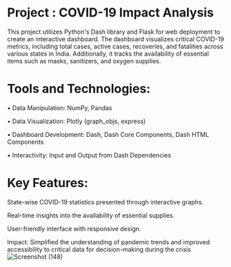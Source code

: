 # Project : COVID-19 Impact Analysis
This project utilizes Python's Dash library and Flask for web deployment to create an interactive dashboard. 
The dashboard visualizes critical COVID-19 metrics, including total cases, active cases, recoveries, and fatalities across various states in India.
Additionally, it tracks the availability of essential items such as masks, sanitizers, and oxygen supplies.


# Tools and Technologies:

•	Data Manipulation: NumPy, Pandas

•	Data Visualization: Plotly (graph_objs, express)

•	Dashboard Development: Dash, Dash Core Components, Dash HTML Components

•	Interactivity: Input and Output from Dash Dependencies



# Key Features:

State-wise COVID-19 statistics presented through interactive graphs.

Real-time insights into the availability of essential supplies.

User-friendly interface with responsive design.


Impact:
Simplified the understanding of pandemic trends
and improved accessibility to critical data for decision-making during the crisis
![Screenshot (148)](https://github.com/user-attachments/assets/0eec9859-1082-4887-b7e2-6dd8641ce411)

